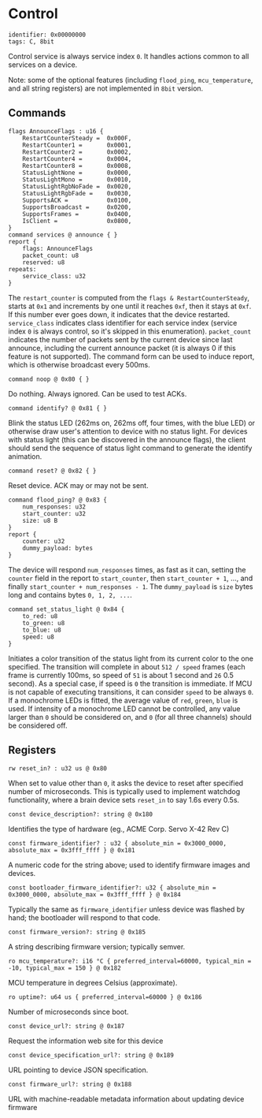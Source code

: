 # Control

    identifier: 0x00000000
    tags: C, 8bit

Control service is always service index `0`.
It handles actions common to all services on a device.

Note: some of the optional features (including `flood_ping`, `mcu_temperature`, and all string registers)
are not implemented in `8bit` version.

## Commands

    flags AnnounceFlags : u16 {
        RestartCounterSteady =  0x000F,
        RestartCounter1 =       0x0001,
        RestartCounter2 =       0x0002,
        RestartCounter4 =       0x0004,
        RestartCounter8 =       0x0008,
        StatusLightNone =       0x0000,
        StatusLightMono =       0x0010,
        StatusLightRgbNoFade =  0x0020,
        StatusLightRgbFade =    0x0030,
        SupportsACK =           0x0100,
        SupportsBroadcast =     0x0200,
        SupportsFrames =        0x0400,
        IsClient =              0x0800,
    }
    command services @ announce { }
    report {
        flags: AnnounceFlags
        packet_count: u8
        reserved: u8
    repeats:
        service_class: u32
    }

The `restart_counter` is computed from the `flags & RestartCounterSteady`, starts at `0x1` and increments by one until it reaches `0xf`, then it stays at `0xf`.
If this number ever goes down, it indicates that the device restarted.
`service_class` indicates class identifier for each service index (service index `0` is always control, so it's
skipped in this enumeration).
`packet_count` indicates the number of packets sent by the current device since last announce,
including the current announce packet (it is always 0 if this feature is not supported).
The command form can be used to induce report, which is otherwise broadcast every 500ms.

    command noop @ 0x80 { }

Do nothing. Always ignored. Can be used to test ACKs.

    command identify? @ 0x81 { }

Blink the status LED (262ms on, 262ms off, four times, with the blue LED) or otherwise draw user's attention to device with no status light. 
For devices with status light (this can be discovered in the announce flags), the client should
send the sequence of status light command to generate the identify animation.

    command reset? @ 0x82 { }

Reset device. ACK may or may not be sent.

    command flood_ping? @ 0x83 {
        num_responses: u32
        start_counter: u32
        size: u8 B
    }
    report {
        counter: u32
        dummy_payload: bytes
    }

The device will respond `num_responses` times, as fast as it can, setting the `counter` field in the report
to `start_counter`, then `start_counter + 1`, ..., and finally `start_counter + num_responses - 1`.
The `dummy_payload` is `size` bytes long and contains bytes `0, 1, 2, ...`.

    command set_status_light @ 0x84 {
        to_red: u8
        to_green: u8
        to_blue: u8
        speed: u8
    }

Initiates a color transition of the status light from its current color to the one specified.
The transition will complete in about `512 / speed` frames
(each frame is currently 100ms, so speed of `51` is about 1 second and `26` 0.5 second).
As a special case, if speed is `0` the transition is immediate.
If MCU is not capable of executing transitions, it can consider `speed` to be always `0`.
If a monochrome LEDs is fitted, the average value of ``red``, ``green``, ``blue`` is used.
If intensity of a monochrome LED cannot be controlled, any value larger than `0` should be considered
on, and `0` (for all three channels) should be considered off.

## Registers

    rw reset_in? : u32 us @ 0x80

When set to value other than `0`, it asks the device to reset after specified number of microseconds.
This is typically used to implement watchdog functionality, where a brain device sets `reset_in` to
say 1.6s every 0.5s.

    const device_description?: string @ 0x180

Identifies the type of hardware (eg., ACME Corp. Servo X-42 Rev C)

    const firmware_identifier? : u32 { absolute_min = 0x3000_0000, absolute_max = 0x3fff_ffff } @ 0x181

A numeric code for the string above; used to identify firmware images and devices.

    const bootloader_firmware_identifier?: u32 { absolute_min = 0x3000_0000, absolute_max = 0x3fff_ffff } @ 0x184

Typically the same as `firmware_identifier` unless device was flashed by hand; the bootloader will respond to that code.

    const firmware_version?: string @ 0x185

A string describing firmware version; typically semver.

    ro mcu_temperature?: i16 °C { preferred_interval=60000, typical_min = -10, typical_max = 150 } @ 0x182

MCU temperature in degrees Celsius (approximate).

    ro uptime?: u64 us { preferred_interval=60000 } @ 0x186

Number of microseconds since boot.

    const device_url?: string @ 0x187

Request the information web site for this device

    const device_specification_url?: string @ 0x189

URL pointing to device JSON specification.

    const firmware_url?: string @ 0x188

URL with machine-readable metadata information about updating device firmware
